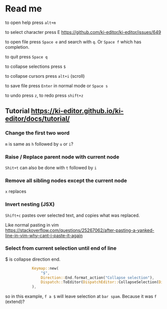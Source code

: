 # Read me

to open help press `alt+m`

to select character press E <https://github.com/ki-editor/ki-editor/issues/649>

to open file press `Space e` and search with `q`. Or `Space f` which has completion.

to quit press `Space q`

to collapse selections press `$`

to collapse cursors press `alt+i` (scroll)

to save file press `Enter` in normal mode or `Space s`

to undo press `z`, to redo press `shift+z`

## Tutorial <https://ki-editor.github.io/ki-editor/docs/tutorial/>

### Change the first two word

`m` is same as `h` followed by `u` or `i`?

### Raise / Replace parent node with current node

`Shit+t` can also be done with `t` followed by `i`

### Remove all sibling nodes except the current node

`x` replaces

### Invert nesting (JSX)

`Shift+c` pastes over selected text, and copies what was replaced.

Like normal pasting in vim <https://stackoverflow.com/questions/25267062/after-pasting-a-yanked-line-in-vim-why-cant-i-paste-it-again>

### Select from current selection until end of line

$ is collapse direction end.

```rust
            Keymap::new(
                "$",
                Direction::End.format_action("Collapse selection"),
                Dispatch::ToEditor(DispatchEditor::CollapseSelection(Direction::End)),
            ),
```

so in this example, `f a $` will leave selection at `bar spam`. Because it was `f` (extend)?
